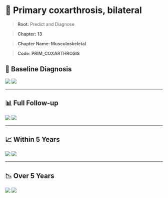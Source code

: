 # 🧬 Primary coxarthrosis, bilateral
    
> **Root:** Predict and Diagnose

> **Chapter: 13**

> **Chapter Name: Musculoskeletal**

> **Code: PRIM_COXARTHROSIS**

## 🧪 Baseline Diagnosis

<img src="/Predict/Figures/Baseline/IMP/PRIM_COXARTHROSIS.png" />

<CsvTableIMP src="/public/Predict/Data/Baseline/IMP/IMP_PRIM_COXARTHROSIS.csv" label="🔍 View full results" />

<img src="/Predict/Figures/Baseline/ROC/PRIM_COXARTHROSIS.png" />

<CsvTableROC src="/public/Predict/Data/Baseline/EVA/PRIM_COXARTHROSIS.csv" label="🔍 View full results" />

---

## 📊 Full Follow-up

<img src="/Predict/Figures/ALL/IMP/PRIM_COXARTHROSIS.png" />

<CsvTableIMP src="/public/Predict/Data/ALL/IMP/IMP_PRIM_COXARTHROSIS.csv" label="🔍 View full results" />

<img src="/Predict/Figures/ALL/ROC/PRIM_COXARTHROSIS.png" />

<CsvTableROC src="/public/Predict/Data/ALL/EVA/PRIM_COXARTHROSIS.csv" label="🔍 View full results" />

---

## 📈 Within 5 Years

<img src="/Predict/Figures/FYears/IMP/PRIM_COXARTHROSIS.png" />

<CsvTableIMP src="/public/Predict/Data/FYears/IMP/IMP_PRIM_COXARTHROSIS.csv" label="🔍 View full results" />

<img src="/Predict/Figures/FYears/ROC/PRIM_COXARTHROSIS.png" />

<CsvTableROC src="/public/Predict/Data/FYears/EVA/PRIM_COXARTHROSIS.csv" label="🔍 View full results" />

---

## 📉 Over 5 Years

<img src="/Predict/Figures/OverFYears/IMP/PRIM_COXARTHROSIS.png" />

<CsvTableIMP src="/public/Predict/Data/OverFYears/IMP/IMP_PRIM_COXARTHROSIS.csv" label="🔍 View full results" />

<img src="/Predict/Figures/OverFYears/ROC/PRIM_COXARTHROSIS.png" />

<CsvTableROC src="/public/Predict/Data/OverFYears/EVA/PRIM_COXARTHROSIS.csv" label="🔍 View full results" />
